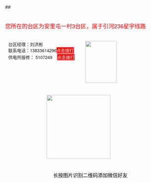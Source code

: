 ##<p style="font-family: &quot;Helvetica Neue&quot;, Helvetica, &quot;Hiragino Sans GB&quot;, &quot;Microsoft YaHei&quot;, Arial, sans-serif; font-size: medium; max-width: 100%; min-height: 1em; white-space: pre-wrap;">
    <span style="font-size: 18px; color: #FF0000;">您所在的台区为安里屯一村3台区，属于引河236星宇线路</span>
</p>
<section style="font-family: &quot;Helvetica Neue&quot;, Helvetica, &quot;Hiragino Sans GB&quot;, &quot;Microsoft YaHei&quot;, Arial, sans-serif; font-size: medium; white-space: normal; max-width: 100%; display: flex;">
    <section class="KolEditor" data-tools-id="82014" style="margin-top: 20px; max-width: 100%; overflow: hidden;">
        <section style="max-width: 100%; display: flex;">
            <section style="padding-left: 10px; max-width: 100%; flex: 1 1 0%;">
                <section style="max-width: 100%;">
                    <span style="font-size: 14px;">台区经理：刘洪彬</span><br/>
                </section>
                <section style="max-width: 100%;">
                    <span style="font-size: 14px;">联系电话：13833614296</span><span style="font-size: 14px; background-color: #FF0000; color: #FFFFFF;">点击拨打</span><span style="font-size: 14px;">&nbsp;</span>
                </section>
                <section style="max-width: 100%;">
                    <span style="font-size: 14px;">供电所报修： 5107249 &nbsp; &nbsp;<span style="color: #FFFFFF; background-color: #FF0000;">点击拨打</span>&nbsp;</span><span style="font-size: 16px;">&nbsp; &nbsp; &nbsp; &nbsp;</span>
                </section>
            </section>
            <section class="" style="max-width: 100%; width: 101px;">
                <img class="" data-copyright="0" data-cropselx1="0" data-cropselx2="101" data-cropsely1="0" data-cropsely2="135" data-ratio="1.3333333333333333" src="https://mmbiz.qpic.cn/mmbiz_jpg/2Jiavba3Egn95czLH3y9iaMB3pvLjGSFIAXCU2KuU4mFYspZFzTBmSEeWCzRQSq8zicic5n0icZLOHS4bOYHVKIcfng/640?wx_fmt=jpeg" data-type="jpeg" data-w="240" style="height: 135px; width: 101px; vertical-align: top;"/>&nbsp;
            </section>
        </section>
    </section>
    <section style="padding-left: 10px; max-width: 100%; flex: 1 1 0%;">
        <br/>
    </section>
</section>
<p style="font-family: &quot;Helvetica Neue&quot;, Helvetica, &quot;Hiragino Sans GB&quot;, &quot;Microsoft YaHei&quot;, Arial, sans-serif; font-size: medium;">
    <span style="font-size: 20px;"></span>
</p>
<section class="KolEditor" style="font-family: &quot;Helvetica Neue&quot;, Helvetica, &quot;Hiragino Sans GB&quot;, &quot;Microsoft YaHei&quot;, Arial, sans-serif; font-size: medium; white-space: normal; max-width: 100%; overflow: hidden;">
    <section style="margin-right: auto; margin-bottom: 20px; margin-left: auto; max-width: 100%; width: 236.5px;">
        <img class="" data-copyright="0" data-cropselx1="0" data-cropselx2="206" data-cropsely1="0" data-cropsely2="205" data-ratio="1" src="https://mmbiz.qpic.cn/mmbiz_jpg/2Jiavba3Egn98bGpBku2ib2sNGHIw5EPRBwnbATrMTCzicp3ChMiciasMHXLucqjzglkJoBkp2OZhZP6B93hvO38ftw/640?wx_fmt=jpeg" data-type="jpeg" data-w="430" style="height: 206px; width: 206px; vertical-align: top;"/>
    </section>
    <section style="max-width: 100%; text-align: center;">
        <p class="active brush" style="max-width: 100%; min-height: 1em; white-space: pre-wrap; color: rgb(121, 121, 121); font-size: 14px; min-width: 1px;">
            <span style="font-size: 16px; color: #000000;">长按图片识别二维码添加微信好友</span>
        </p>
    </section>
</section>
<p>
    <br/>
</p>
